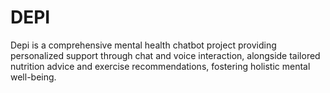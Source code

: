 # DEPI
Depi is a comprehensive mental health chatbot project providing personalized support through chat and voice interaction, alongside tailored nutrition advice and exercise recommendations, fostering holistic mental well-being.
